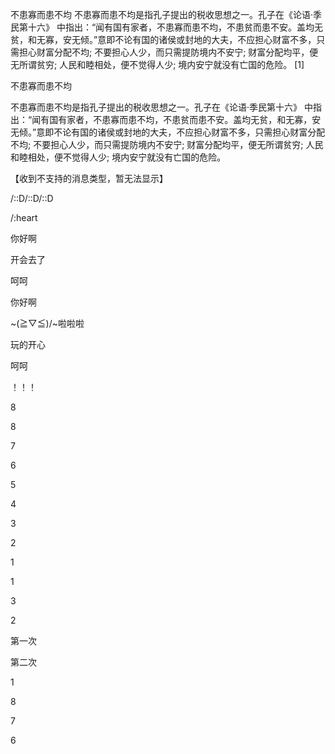 

不患寡而患不均
不患寡而患不均是指孔子提出的税收思想之一。孔子在《论语·季民第十六》 中指出：“闻有国有家者，不患寡而患不均，不患贫而患不安。盖均无贫，和无寡，安无倾。”意即不论有国的诸侯或封地的大夫，不应担心财富不多，只需担心财富分配不均; 不要担心人少，而只需提防境内不安宁; 财富分配均平，便无所谓贫穷; 人民和睦相处，便不觉得人少; 境内安宁就没有亡国的危险。 [1]

不患寡而患不均

不患寡而患不均是指孔子提出的税收思想之一。孔子在《论语·季民第十六》 中指出：“闻有国有家者，不患寡而患不均，不患贫而患不安。盖均无贫，和无寡，安无倾。”意即不论有国的诸侯或封地的大夫，不应担心财富不多，只需担心财富分配不均; 不要担心人少，而只需提防境内不安宁; 财富分配均平，便无所谓贫穷; 人民和睦相处，便不觉得人少; 境内安宁就没有亡国的危险。

【收到不支持的消息类型，暂无法显示】

/::D/::D/::D

/:heart

你好啊

开会去了

呵呵

你好啊

~\(≧▽≦)/~啦啦啦

玩的开心

呵呵

！！！

8

8

7

6

5

4

3

2

1

1

3

2

第一次

第二次

1

8

7

6